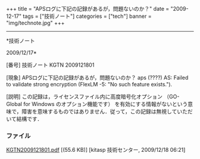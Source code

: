 ﻿+++
title = "APSログに下記の記録があるが，問題ないのか？"
date = "2009-12-17"
tags = ["技術ノート"]
categories = ["tech"]
banner = "img/technote.jpg"
+++

-----------------------------------------------------------------------------------------------------------------------------

*技術ノート

2009/12/17*


[番号]
技術ノート KGTN 2009121801

[現象]
APSログに下記の記録があるが，問題ないのか？
aps (????) AS: Failed to validate strong encryption (FlexLM -5: "No
such feature exists.").

[説明]
この記録は，ライセンスファイル内に高度暗号化オプション （GO-Global for
Windows のオプション機能です）
を有効にする情報がないという意味で，障害を意味するものではありません．従って，この記録は無視していただいて結構です．


### ファイル

 
 


[KGTN2009121801.pdf](http://techreport.kitasp.net/attachments/download/39/KGTN2009121801.pdf)
 [(55.6 KB)] [kitasp 技術センター, 2009/12/18
06:21]


 


 

